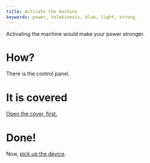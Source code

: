 ```yaml
---
title: Activate the machine
keywords: power, telekinesis, blue, light, strong
---
```


Activating the machine would make your power stronger.

# How?
There is the control panel.

# It is covered
[Open the cover, first.](060-cover.md)

# Done!
Now, [pick up the device](070-pickup.md).
